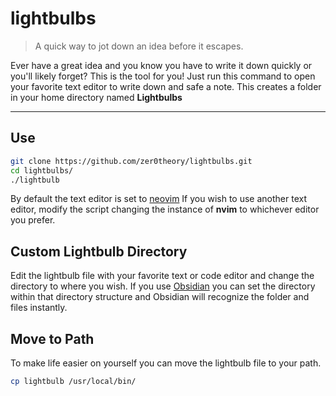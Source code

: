 # lightbulbs

> A quick way to jot down an idea before it escapes.

Ever have a great idea and you know you have to write it down quickly or you'll likely forget? This is the tool for you!
Just run this command to open your favorite text editor to write down and safe a note. This creates a folder in your home directory named **Lightbulbs** 

---


## Use

```sh
git clone https://github.com/zer0theory/lightbulbs.git
cd lightbulbs/
./lightbulb
```

By default the text editor is set to [neovim](https://neovim.io/) If you wish to use another text editor, modify the script changing the instance of **nvim** to whichever editor you prefer.


## Custom Lightbulb Directory

Edit the lightbulb file with your favorite text or code editor and change the directory to where you wish.
If you use [Obsidian](https://obsidian.md) you can set the directory within that directory structure and Obsidian will recognize the folder and files instantly.


## Move to Path

To make life easier on yourself you can move the lightbulb file to your path.

```sh
cp lightbulb /usr/local/bin/
```


